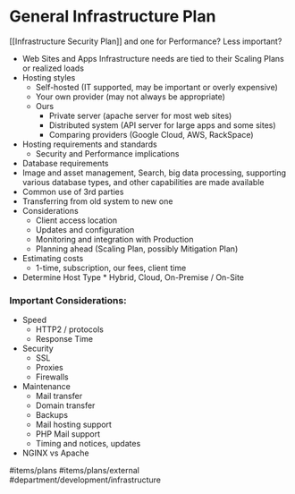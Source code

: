 # General Infrastructure Plan
[[Infrastructure Security Plan]] and one for Performance? Less important?

* Web Sites and Apps Infrastructure needs are tied to their Scaling Plans or realized loads
* Hosting styles
	* Self-hosted (IT supported, may be important or overly expensive)
	* Your own provider (may not always be appropriate)
	* Ours
		* Private server (apache server for most web sites)
		* Distributed system (API server for large apps and some sites)
		* Comparing providers (Google Cloud, AWS, RackSpace)
* Hosting requirements and standards
	* Security and Performance implications
* Database requirements
* Image and asset management, Search, big data processing, supporting various database types, and other capabilities are made available
* Common use of 3rd parties
* Transferring from old system to new one
* Considerations
	* Client access location
	* Updates and configuration
	* Monitoring and integration with Production
	* Planning ahead (Scaling Plan, possibly Mitigation Plan)
* Estimating costs
	* 1-time, subscription, our fees, client time
* Determine Host Type
		* Hybrid, Cloud, On-Premise / On-Site

### Important Considerations:
* Speed
	* HTTP2 / protocols
	* Response Time
* Security
	* SSL
	* Proxies
	* Firewalls
* Maintenance
	* Mail transfer
	* Domain transfer
	* Backups
	* Mail hosting support
	* PHP Mail support
	* Timing and notices, updates
* NGINX vs Apache

#items/plans
#items/plans/external
#department/development/infrastructure